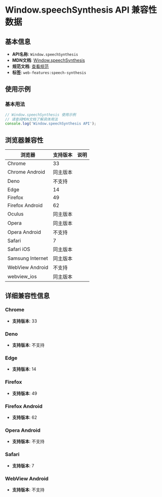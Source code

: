 # Window.speechSynthesis API 兼容性数据

## 基本信息

- **API名称**: `Window.speechSynthesis`
- **MDN文档**: [Window.speechSynthesis](https://developer.mozilla.org/docs/Web/API/Window/speechSynthesis)
- **规范文档**: [查看规范](https://webaudio.github.io/web-speech-api/#tts-section)
- **标签**: `web-features:speech-synthesis`

## 使用示例

### 基本用法

```javascript
// Window.speechSynthesis 使用示例
// 请查阅MDN文档了解具体用法
console.log('Window.speechSynthesis API');
```

## 浏览器兼容性

| 浏览器 | 支持版本 | 说明 |
|--------|----------|------|
| Chrome | 33 |  |
| Chrome Android | 同主版本 |  |
| Deno | 不支持 |  |
| Edge | 14 |  |
| Firefox | 49 |  |
| Firefox Android | 62 |  |
| Oculus | 同主版本 |  |
| Opera | 同主版本 |  |
| Opera Android | 不支持 |  |
| Safari | 7 |  |
| Safari iOS | 同主版本 |  |
| Samsung Internet | 同主版本 |  |
| WebView Android | 不支持 |  |
| webview_ios | 同主版本 |  |

## 详细兼容性信息

### Chrome

- **支持版本**: 33

### Deno

- **支持版本**: 不支持

### Edge

- **支持版本**: 14

### Firefox

- **支持版本**: 49

### Firefox Android

- **支持版本**: 62

### Opera Android

- **支持版本**: 不支持

### Safari

- **支持版本**: 7

### WebView Android

- **支持版本**: 不支持

